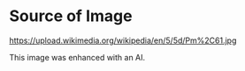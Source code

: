 # Source of Image

<https://upload.wikimedia.org/wikipedia/en/5/5d/Pm%2C61.jpg>

This image was enhanced with an AI.

